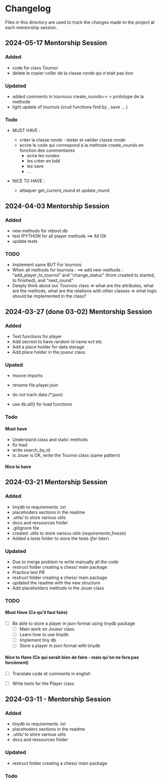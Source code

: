 # Changelog 

Files in this directory are used to track the changes made to the project
at each mentorship session.

## 2024-05-17 Mentorship Session

### Added
- code for class Tournoi
- delete le copier coller de la classe ronde qui n'etait pas bon

### Updated
- added comments in tournous  create_rounds== > prototype de la methode
- light update of tournois  (crud functions find by , save ....)

### Todo
* MUST HAVE : 
    - créer la classe ronde - tester et valider classe ronde 
    - ecrire le code qui correspond à la methode create_rounds en fonction des commentaires 
        * ecire les rondes 
        * les créer en bdd 
        * les save  
        * ...
        
* NICE TO HAVE : 
    - attaquer get_current_round et update_round

## 2024-04-03  Mentorship Session

### Added 
- new methods for reboot db
- test IPYTHON for all player methods ==> All OK 
- update tests 

### TODO 
- Implement same BUT For tournois
- When all methods for tournois : ==> add new methods : "add_player_to_tournoi" and "change_status" (from created to started, to finished), and "next_round"
- Deeply think about our Tournois class => what are the attributes, what are the methods, what are the relations with other classes => what logic should be implemented in the class?

## 2024-03-27 (done 03-02) Mentorship Session

### Added 

- Test functions for player 
- Add secrest to have random id name ect etc 
- Add a place holder for data storage 
- Add place holder in the joueur class

### Upated

- moove imports
- rename file player.json
- do not trach data (*.json)

- use db.all() for load functions


### Todo


#### Must have

- Understand class and static methods
- fix load
- write search_by_id
- is Jouer is OK, write the Tournoi class (same pattern)

#### Nice to have


## 2024-03-21 Mentorship Session

### Added
- tinydb to requirements .txt 
- placehoders sections in the readme 
- .utils/ to store various utils
- docs and ressources folder 
- .gitignore file
- created .utils to store various utils (*requirements.freeze*)
- Added a tests folder to store the tests (*for later*)

### Updated 
- Due to merge problem re write manually all the code
- restruct folder creating a chess/ main package
- Practice test PR
- restruct folder creating a chess/ main package
- updated the readme with the new structure
- Add placeholders methods in the Jouer class


### TODO
#### Must Have (Ce qu'il faut faire)
- [ ] Be able to store a player in json format using tinydb package
    - [ ] Main work on Joueur class
    - [ ] Learn how to use tinydb
    - [ ] Implement tiny db 
    - [ ] Store a player in json format with tinydb

#### Nice to Have (Ce qui serait bien de faire - mais qu'on ne fera pas forcément)
- [ ] Translate code et comments in english
- [ ] Write tests for the Player class


## 2024-03-11 - Mentorship Session

### Added
- tinydb to requirements .txt 
- placehoders sections in the readme 
- .utils/ to store various utils
- docs and ressources folder 

### Updated
- restruct folder creating a chess/ main package


### Todo